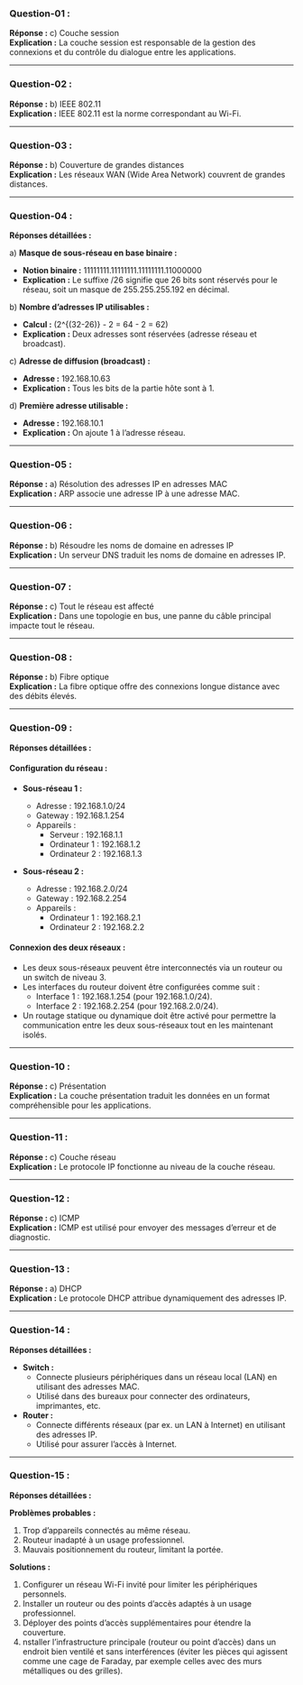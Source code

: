### **Question-01 :**  
**Réponse :** c) Couche session  
**Explication :** La couche session est responsable de la gestion des connexions et du contrôle du dialogue entre les applications.

---

### **Question-02 :**  
**Réponse :** b) IEEE 802.11  
**Explication :** IEEE 802.11 est la norme correspondant au Wi-Fi.

---

### **Question-03 :**  
**Réponse :** b) Couverture de grandes distances  
**Explication :** Les réseaux WAN (Wide Area Network) couvrent de grandes distances.

---

### **Question-04 :**  
**Réponses détaillées :**  

a) **Masque de sous-réseau en base binaire :**  
- **Notion binaire :** 11111111.11111111.11111111.11000000  
- **Explication :** Le suffixe /26 signifie que 26 bits sont réservés pour le réseau, soit un masque de 255.255.255.192 en décimal.  

b) **Nombre d’adresses IP utilisables :**  
- **Calcul :** \(2^{(32-26)} - 2 = 64 - 2 = 62\)  
- **Explication :** Deux adresses sont réservées (adresse réseau et broadcast).

c) **Adresse de diffusion (broadcast) :**  
- **Adresse :** 192.168.10.63  
- **Explication :** Tous les bits de la partie hôte sont à 1.  

d) **Première adresse utilisable :**  
- **Adresse :** 192.168.10.1  
- **Explication :** On ajoute 1 à l’adresse réseau.

---

### **Question-05 :**  
**Réponse :** a) Résolution des adresses IP en adresses MAC  
**Explication :** ARP associe une adresse IP à une adresse MAC.

---

### **Question-06 :**  
**Réponse :** b) Résoudre les noms de domaine en adresses IP  
**Explication :** Un serveur DNS traduit les noms de domaine en adresses IP.

---

### **Question-07 :**  
**Réponse :** c) Tout le réseau est affecté  
**Explication :** Dans une topologie en bus, une panne du câble principal impacte tout le réseau.

---

### **Question-08 :**  
**Réponse :** b) Fibre optique  
**Explication :** La fibre optique offre des connexions longue distance avec des débits élevés.

---

### **Question-09 :**  
**Réponses détaillées :**  

#### **Configuration du réseau :**  
- **Sous-réseau 1 :**  
  - Adresse : 192.168.1.0/24  
  - Gateway : 192.168.1.254  
  - Appareils :  
    - Serveur : 192.168.1.1  
    - Ordinateur 1 : 192.168.1.2  
    - Ordinateur 2 : 192.168.1.3  

- **Sous-réseau 2 :**  
  - Adresse : 192.168.2.0/24  
  - Gateway : 192.168.2.254  
  - Appareils :  
    - Ordinateur 1 : 192.168.2.1  
    - Ordinateur 2 : 192.168.2.2  

#### **Connexion des deux réseaux :**  
- Les deux sous-réseaux peuvent être interconnectés via un routeur ou un switch de niveau 3.  
- Les interfaces du routeur doivent être configurées comme suit :  
  - Interface 1 : 192.168.1.254 (pour 192.168.1.0/24).  
  - Interface 2 : 192.168.2.254 (pour 192.168.2.0/24).  
- Un routage statique ou dynamique doit être activé pour permettre la communication entre les deux sous-réseaux tout en les maintenant isolés.

---

### **Question-10 :**  
**Réponse :** c) Présentation  
**Explication :** La couche présentation traduit les données en un format compréhensible pour les applications.

---

### **Question-11 :**  
**Réponse :** c) Couche réseau  
**Explication :** Le protocole IP fonctionne au niveau de la couche réseau.

---

### **Question-12 :**  
**Réponse :** c) ICMP  
**Explication :** ICMP est utilisé pour envoyer des messages d’erreur et de diagnostic.

---

### **Question-13 :**  
**Réponse :** a) DHCP  
**Explication :** Le protocole DHCP attribue dynamiquement des adresses IP.

---

### **Question-14 :**  
**Réponses détaillées :**  
- **Switch :**  
  - Connecte plusieurs périphériques dans un réseau local (LAN) en utilisant des adresses MAC.  
  - Utilisé dans des bureaux pour connecter des ordinateurs, imprimantes, etc.  
- **Router :**  
  - Connecte différents réseaux (par ex. un LAN à Internet) en utilisant des adresses IP.  
  - Utilisé pour assurer l’accès à Internet.  

---

### **Question-15 :**  
**Réponses détaillées :**  

**Problèmes probables :**  
1. Trop d’appareils connectés au même réseau.  
2. Routeur inadapté à un usage professionnel.  
3. Mauvais positionnement du routeur, limitant la portée.  

**Solutions :**  
1. Configurer un réseau Wi-Fi invité pour limiter les périphériques personnels.  
2. Installer un routeur ou des points d’accès adaptés à un usage professionnel.  
3. Déployer des points d’accès supplémentaires pour étendre la couverture.
4. nstaller l’infrastructure principale (routeur ou point d’accès) dans un endroit bien ventilé et sans interférences (éviter les pièces qui agissent comme une cage de Faraday, par exemple celles avec des murs métalliques ou des grilles).

